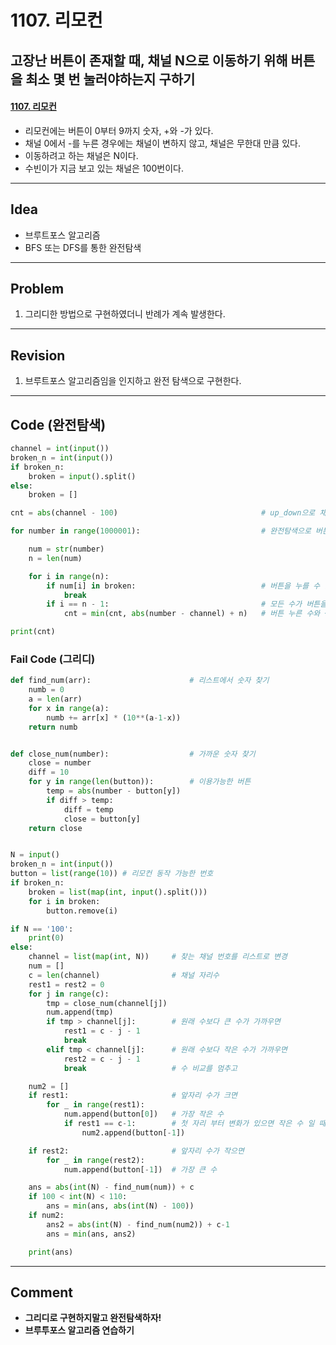 # 1107. 리모컨

## 고장난 버튼이 존재할 때, 채널 N으로 이동하기 위해 버튼을 최소 몇 번 눌러야하는지 구하기

#### [1107. 리모컨](https://www.acmicpc.net/problem/1107)

- 리모컨에는 버튼이 0부터 9까지 숫자, +와 -가 있다.
- 채널 0에서 -를 누른 경우에는 채널이 변하지 않고, 채널은 무한대 만큼 있다.
- 이동하려고 하는 채널은 N이다.
- 수빈이가 지금 보고 있는 채널은 100번이다.

---

## Idea

- 브루트포스 알고리즘
- BFS 또는 DFS를 통한 완전탐색

---

## Problem

1.  그리디한 방법으로 구현하였더니 반례가 계속 발생한다.

---

## Revision

1. 브루트포스 알고리즘임을 인지하고 완전 탐색으로 구현한다.


---

## Code (완전탐색)

```python
channel = int(input())
broken_n = int(input())
if broken_n:
    broken = input().split()
else:
    broken = []

cnt = abs(channel - 100)                				# up_down으로 채널 검색하는 수

for number in range(1000001):           				# 완전탐색으로 버튼 눌러서 찾기

    num = str(number)
    n = len(num)

    for i in range(n):
        if num[i] in broken:           				 	# 버튼을 누를 수 없는 수가 나오면 다른 수 탐색
            break
        if i == n - 1:                  				# 모든 수가 버튼을 누를 수 있으면 
            cnt = min(cnt, abs(number - channel) + n)   # 버튼 누른 수와 +-로 찾은 수 중 최소값 찾기

print(cnt)
```



### Fail Code (그리디)

```python
def find_num(arr):                      # 리스트에서 숫자 찾기
    numb = 0
    a = len(arr)
    for x in range(a):
        numb += arr[x] * (10**(a-1-x))
    return numb


def close_num(number):                  # 가까운 숫자 찾기
    close = number
    diff = 10
    for y in range(len(button)):        # 이용가능한 버튼
        temp = abs(number - button[y])
        if diff > temp:
            diff = temp
            close = button[y]
    return close


N = input()
broken_n = int(input())
button = list(range(10)) # 리모컨 동작 가능한 번호
if broken_n:
    broken = list(map(int, input().split()))
    for i in broken:
        button.remove(i)

if N == '100':
    print(0)
else:
    channel = list(map(int, N))     # 찾는 채널 번호를 리스트로 변경
    num = []
    c = len(channel)                # 채널 자리수
    rest1 = rest2 = 0
    for j in range(c):
        tmp = close_num(channel[j])
        num.append(tmp)
        if tmp > channel[j]:        # 원래 수보다 큰 수가 가까우면
            rest1 = c - j - 1
            break
        elif tmp < channel[j]:      # 원래 수보다 작은 수가 가까우면
            rest2 = c - j - 1
            break                   # 수 비교를 멈추고

    num2 = []
    if rest1:                       # 앞자리 수가 크면
        for _ in range(rest1):
            num.append(button[0])   # 가장 작은 수
            if rest1 == c-1:        # 첫 자리 부터 변화가 있으면 작은 수 일 때도 비교
                num2.append(button[-1])

    if rest2:                       # 앞자리 수가 작으면
        for _ in range(rest2):
            num.append(button[-1])  # 가장 큰 수

    ans = abs(int(N) - find_num(num)) + c
    if 100 < int(N) < 110:
        ans = min(ans, abs(int(N) - 100))
    if num2:
        ans2 = abs(int(N) - find_num(num2)) + c-1
        ans = min(ans, ans2)

    print(ans)
```

---

## Comment

- **그리디로 구현하지말고 완전탐색하자!**
- **브루투포스 알고리즘 연습하기**
